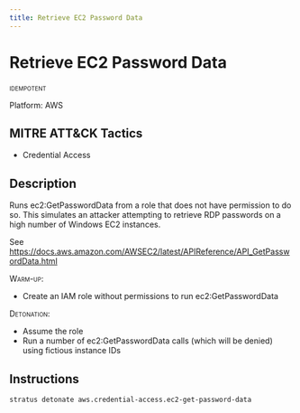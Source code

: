 ```yaml
---
title: Retrieve EC2 Password Data
---
```


# Retrieve EC2 Password Data


 <span class="smallcaps w3-badge w3-blue w3-round w3-text-white" title="This attack technique can be detonated multiple times">idempotent</span> 

Platform: AWS

## MITRE ATT&CK Tactics


- Credential Access

## Description


Runs ec2:GetPasswordData from a role that does not have permission to do so. This simulates an attacker attempting to
retrieve RDP passwords on a high number of Windows EC2 instances.

See https://docs.aws.amazon.com/AWSEC2/latest/APIReference/API_GetPasswordData.html

<span style="font-variant: small-caps;">Warm-up</span>: 

- Create an IAM role without permissions to run ec2:GetPasswordData

<span style="font-variant: small-caps;">Detonation</span>: 

- Assume the role 
- Run a number of ec2:GetPasswordData calls (which will be denied) using fictious instance IDs


## Instructions

```bash title="Detonate with Stratus Red Team"
stratus detonate aws.credential-access.ec2-get-password-data
```